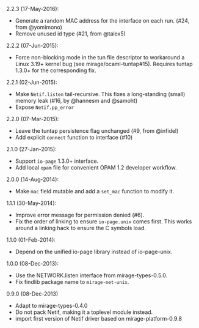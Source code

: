 2.2.3 (17-May-2016):
* Generate a random MAC address for the interface on each run. (#24, from @yomimono)
* Remove unused id type (#21, from @talex5)

2.2.2 (07-Jun-2015):
* Force non-blocking mode in the tun file descriptor to workaround
  a Linux 3.19+ kernel bug (see mirage/ocaml-tuntap#15).
  Requires tuntap 1.3.0+ for the corresponding fix.

2.2.1 (02-Jun-2015):
* Make `Netif.listen` tail-recursive. This fixes a long-standing (small)
  memory leak (#16, by @hannesm and @samoht)
* Expose `Netif.pp_error`

2.2.0 (07-Mar-2015):
* Leave the tuntap persistence flag unchanged (#9, from @infidel)
* Add explicit `connect` function to interface (#10)

2.1.0 (27-Jan-2015):
* Support `io-page` 1.3.0+ interface.
* Add local `opam` file for convenient OPAM 1.2 developer workflow.

2.0.0 (14-Aug-2014):
* Make `mac` field mutable and add a `set_mac` function to modify it.

1.1.1 (30-May-2014):
* Improve error message for permission denied (#6).
* Fix the order of linking to ensure `io-page.unix` comes first.
  This works around a linking hack to ensure the C symbols load.

1.1.0 (01-Feb-2014):
* Depend on the unified io-page library instead of io-page-unix.

1.0.0 (08-Dec-2013):
* Use the NETWORK.listen interface from mirage-types-0.5.0.
* Fix findlib package name to `mirage-net-unix`.

0.9.0 (08-Dec-2013)
* Adapt to mirage-types-0.4.0
* Do not pack Netif, making it a toplevel module instead.
* import first version of Netif driver based on mirage-platform-0.9.8
